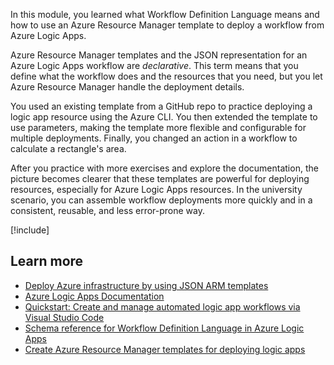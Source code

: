 In this module, you learned what Workflow Definition Language means and how to use an Azure Resource Manager template to deploy a workflow from Azure Logic Apps.

Azure Resource Manager templates and the JSON representation for an Azure Logic Apps workflow are *declarative*. This term means that you define what the workflow does and the resources that you need, but you let Azure Resource Manager handle the deployment details. 

You used an existing template from a GitHub repo to practice deploying a logic app resource using the Azure CLI. You then extended the template to use parameters, making the template more flexible and configurable for multiple deployments. Finally, you changed an action in a workflow to calculate a rectangle's area.

After you practice with more exercises and explore the documentation, the picture becomes clearer that these templates are powerful for deploying resources, especially for Azure Logic Apps resources. In the university scenario, you can assemble workflow deployments more quickly and in a consistent, reusable, and less error-prone way. 

[!include[](../../../includes/azure-sandbox-cleanup.md)]

## Learn more

- [Deploy Azure infrastructure by using JSON ARM templates](/training/modules/create-azure-resource-manager-template-vs-code/)
- [Azure Logic Apps Documentation](/azure/logic-apps/)
- [Quickstart: Create and manage automated logic app workflows via Visual Studio Code](/azure/logic-apps/Quickstart-create-logic-apps-visual-studio-code)
- [Schema reference for Workflow Definition Language in Azure Logic Apps](/azure/logic-apps/logic-apps-workflow-definition-language)
- [Create Azure Resource Manager templates for deploying logic apps](/azure/logic-apps/logic-apps-create-deploy-template)
